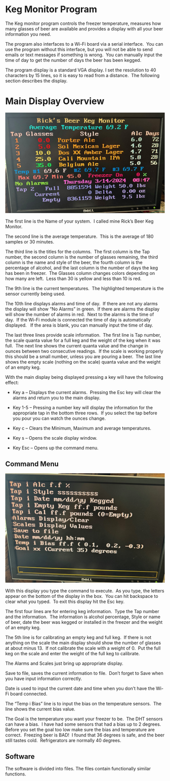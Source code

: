 # Keg Monitor Program

The Keg monitor program controls the freezer temperature, measures how
many glasses of beer are available and provides a display with all your
beer information you need. 

The program also interfaces to a Wi-Fi board via a serial interface. 
You can use the program without this interface, but you will not be able
to send emails or text messages if something is wrong.  You can manually
input the time of day to get the number of days the beer has been
kegged.

The program display is a standard VGA display. I set the resolution to
40 characters by 15 lines, so it is easy to read from a distance.  The
following section describes the display.

# Main Display Overview

![](Media\main.jpg)

The first line is the Name of your system.  I called mine Rick’s Beer
Keg Monitor.

The second line is the average temperature.  This is the average of 180
samples or 30 minutes.

The third line is the titles for the columns.  The first column is the
Tap number, the second column is the number of glasses remaining, the
third column is the name and style of the beer, the fourth column is the
percentage of alcohol, and the last column is the number of days the keg
has been in freezer.  The Glasses column changes colors depending on how
many are left.  Less than 30 is yellow and less than 10 is red.

The 9th line is the current temperatures.  The highlighted temperature
is the sensor currently being used. 

The 10th line displays alarms and time of day.  If there are not any
alarms the display will show “No Alarms” in green.  If there are alarms
the display will show the number of alarms in red.  Next to the alarms
is the time of day.  If the Wi-Fi module is connected the time of day is
automatically displayed.   If the area is blank, you can manually input
the time of day.

The last three lines provide scale information.  The first line is Tap
number, the scale quanta value for a full keg and the weight of the keg
when it was full.  The next line shows the current quanta value and the
change in ounces between two consecutive readings.  If the scale is
working properly this should be a small number, unless you are pouring a
beer.  The last line shows the empty scale (nothing on the scale) quanta
value and the weight of an empty keg.

With the main display being displayed pressing a key will have the
following effect:

- Key a – Displays the current alarms.  Pressing the Esc key will clear
  the alarms and return you to the main display.

- Key 1-5 – Pressing a number key will display the information for the
  appropriate tap in the bottom three rows.  If you select the tap
  before you pour you can watch the ounces change.

- Key c – Clears the Minimum, Maximum and average temperatures.

- Key s – Opens the scale display window.

- Key Esc – Opens up the command menu.

## **Command Menu**

![](media/cmd.jpg)

With this display you type the command to execute.  As you type, the
letters appear on the bottom of the display in the box.  You can hit
backspace to clear what you typed.  To exit this display hit the Esc
key.

The first four lines are for entering keg information.  Type the Tap
number and the information.  The information is alcohol percentage,
Style or name of beer, date the beer was kegged or installed in the
freezer and the weight of an empty keg.

The 5th line is for calibrating an empty keg and full keg.  If there is
not anything on the scale the main display should show the number of
glasses at about minus 13.  If not calibrate the scale with a weight of
0.  Put the full keg on the scale and enter the weight of the full keg
to calibrate.

The Alarms and Scales just bring up appropriate display.

Save to file, saves the current information to file.  Don’t forget to
Save when you have input information correctly.

Date is used to input the current date and time when you don’t have the
Wi-Fi board connected.

The “Temp i Bias” line is to input the bias on the temperature sensors. 
The line shows the current bias value.

The Goal is the temperature you want your freezer to be.  The DHT
sensors can have a bias.  I have had some sensors that had a bias up to
2 degrees.  Before you set the goal too low make sure the bias and
temperature are correct.  Freezing beer is BAD!  I found that 36 degrees
is safe, and the beer still tastes cold.  Refrigerators are normally 40
degrees.

## Software

The software is divided into files. The files contain functionally
similar functions.
